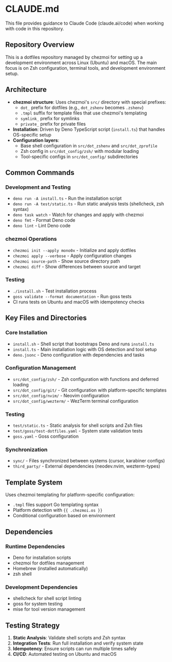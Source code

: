 # CLAUDE.md

This file provides guidance to Claude Code (claude.ai/code) when working with code in this repository.

## Repository Overview

This is a dotfiles repository managed by chezmoi for setting up a development environment across Linux (Ubuntu) and macOS. The main focus is on Zsh configuration, terminal tools, and development environment setup.

## Architecture

- **chezmoi structure**: Uses chezmoi's `src/` directory with special prefixes:
  - `dot_` prefix for dotfiles (e.g., `dot_zshenv` becomes `.zshenv`)
  - `.tmpl` suffix for template files that use chezmoi's templating
  - `symlink_` prefix for symlinks
  - `private_` prefix for private files
- **Installation**: Driven by Deno TypeScript script (`install.ts`) that handles OS-specific setup
- **Configuration layers**:
  - Base shell configuration in `src/dot_zshenv` and `src/dot_zprofile`
  - Zsh config in `src/dot_config/zsh/` with modular loading
  - Tool-specific configs in `src/dot_config/` subdirectories

## Common Commands

### Development and Testing

- `deno run -A install.ts` - Run the installation script
- `deno run -A test/static.ts` - Run static analysis tests (shellcheck, zsh syntax)
- `deno task watch` - Watch for changes and apply with chezmoi
- `deno fmt` - Format Deno code
- `deno lint` - Lint Deno code

### chezmoi Operations

- `chezmoi init --apply mono0x` - Initialize and apply dotfiles
- `chezmoi apply --verbose` - Apply configuration changes
- `chezmoi source-path` - Show source directory path
- `chezmoi diff` - Show differences between source and target

### Testing

- `./install.sh` - Test installation process
- `goss validate --format documentation` - Run goss tests
- CI runs tests on Ubuntu and macOS with idempotency checks

## Key Files and Directories

### Core Installation

- `install.sh` - Shell script that bootstraps Deno and runs `install.ts`
- `install.ts` - Main installation logic with OS detection and tool setup
- `deno.jsonc` - Deno configuration with dependencies and tasks

### Configuration Management

- `src/dot_config/zsh/` - Zsh configuration with functions and deferred loading
- `src/dot_config/git/` - Git configuration with platform-specific templates
- `src/dot_config/nvim/` - Neovim configuration
- `src/dot_config/wezterm/` - WezTerm terminal configuration

### Testing

- `test/static.ts` - Static analysis for shell scripts and Zsh files
- `test/goss/test-dotfiles.yaml` - System state validation tests
- `goss.yaml` - Goss configuration

### Synchronization

- `sync/` - Files synchronized between systems (cursor, karabiner configs)
- `third_party/` - External dependencies (neodev.nvim, wezterm-types)

## Template System

Uses chezmoi templating for platform-specific configuration:

- `.tmpl` files support Go templating syntax
- Platform detection with `{{ .chezmoi.os }}`
- Conditional configuration based on environment

## Dependencies

### Runtime Dependencies

- Deno for installation scripts
- chezmoi for dotfiles management
- Homebrew (installed automatically)
- zsh shell

### Development Dependencies

- shellcheck for shell script linting
- goss for system testing
- mise for tool version management

## Testing Strategy

1. **Static Analysis**: Validate shell scripts and Zsh syntax
2. **Integration Tests**: Run full installation and verify system state
3. **Idempotency**: Ensure scripts can run multiple times safely
4. **CI/CD**: Automated testing on Ubuntu and macOS

